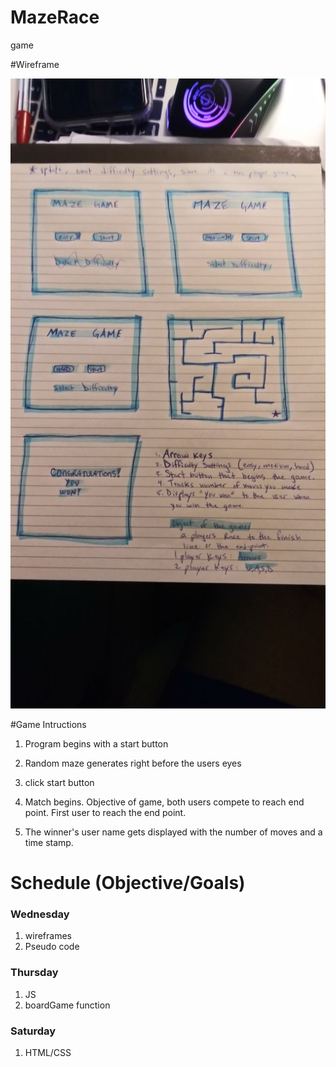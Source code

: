 # MazeRace
game

#Wireframe

![wireframe](./wireframes/wireframe.jpg)

#Game Intructions
1. Program begins with a start button

2. Random maze generates right before the users eyes

3. click start button

3. Match begins. Objective of game, both users compete to reach end point. First user to reach the end point.

4. The winner's user name gets displayed with the number of moves and a time stamp.

# Schedule (Objective/Goals)
### Wednesday
1. wireframes
2. Pseudo code

### Thursday
1. JS
2. boardGame function

### Saturday
1. HTML/CSS